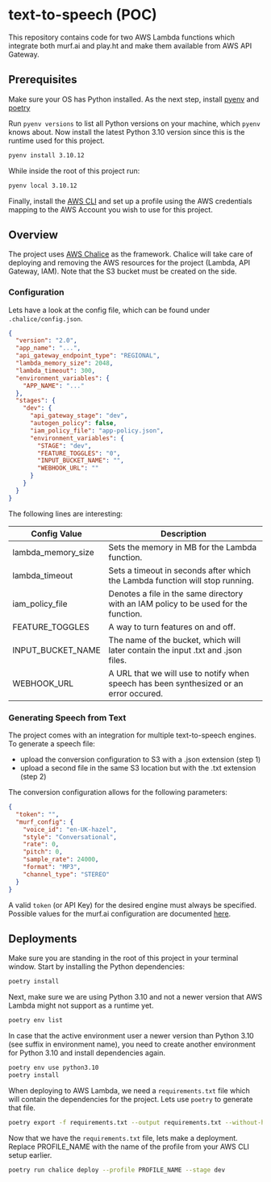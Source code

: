 # text-to-speech (POC)

This repository contains code for two AWS Lambda functions which integrate both
murf.ai and play.ht and make them available from AWS API Gateway.

## Prerequisites

Make sure your OS has Python installed. As the next step, install [pyenv](https://github.com/pyenv/pyenv#installation) and
[poetry](https://python-poetry.org/docs/#installation)

Run `pyenv versions` to list all Python versions on your machine, which `pyenv` knows about. Now install the latest
Python 3.10 version since this is the runtime used for this project.

```bash
pyenv install 3.10.12
```

While inside the root of this project run:

```bash
pyenv local 3.10.12
```

Finally, install the [AWS CLI](https://docs.aws.amazon.com/cli/latest/userguide/getting-started-install.html) and set up a profile
using the AWS credentials mapping to the AWS Account you wish to use for this project.

## Overview

The project uses [AWS Chalice](https://aws.github.io/chalice/) as the framework. Chalice will take care of deploying and removing the
AWS resources for the project (Lambda, API Gateway, IAM). Note that the S3 bucket must be created on the side.


### Configuration

Lets have a look at the config file, which can be found under `.chalice/config.json`.

```json
{
  "version": "2.0",
  "app_name": "...",
  "api_gateway_endpoint_type": "REGIONAL",
  "lambda_memory_size": 2048,
  "lambda_timeout": 300,
  "environment_variables": {
    "APP_NAME": "..."
  },
  "stages": {
    "dev": {
      "api_gateway_stage": "dev",
      "autogen_policy": false,
      "iam_policy_file": "app-policy.json",
      "environment_variables": {
        "STAGE": "dev",
        "FEATURE_TOGGLES": "0",
        "INPUT_BUCKET_NAME": "",
        "WEBHOOK_URL": ""
      }
    }
  }
}
```

The following lines are interesting:

| Config Value       | Description                                                                            |
|--------------------|----------------------------------------------------------------------------------------|
| lambda_memory_size | Sets the memory in MB for the Lambda function.                                         |
| lambda_timeout     | Sets a timeout in seconds after which the Lambda function will stop running.           |
| iam_policy_file    | Denotes a file in the same directory with an IAM policy to be used for the function.   |
| FEATURE_TOGGLES    | A way to turn features on and off.                                                     |
| INPUT_BUCKET_NAME  | The name of the bucket, which will later contain the input .txt and .json files.       |
| WEBHOOK_URL        | A URL that we will use to notify when speech has been synthesized or an error occured. |

### Generating Speech from Text

The project comes with an integration for multiple text-to-speech engines. To generate a speech file:
- upload the conversion configuration to S3 with a .json extension (step 1)
- upload a second file in the same S3 location but with the .txt extension (step 2)

The conversion configuration allows for the following parameters:

```json
{
  "token": "",
  "murf_config": {
    "voice_id": "en-UK-hazel",
    "style": "Conversational",
    "rate": 0,
    "pitch": 0,
    "sample_rate": 24000,
    "format": "MP3",
    "channel_type": "STEREO"
  }
}
```

A valid `token` (or API Key) for the desired engine must always be specified. 
Possible values for the murf.ai configuration are documented [here](https://murf.ai/api/docs/api-reference/generate-with-key).


## Deployments

Make sure you are standing in the root of this project in your terminal window. Start by installing the Python dependencies:

```bash
poetry install
```

Next, make sure we are using Python 3.10 and not a newer version that AWS Lambda might not support as a runtime yet.

```bash
poetry env list 
```

In case that the active environment user a newer version than Python 3.10 (see suffix in environment name), you need to create another
environment for Python 3.10 and install dependencies again.

```bash
poetry env use python3.10
poetry install
```

When deploying to AWS Lambda, we need a `requirements.txt` file which will contain the dependencies for the project. Lets use `poetry`
to generate that file.

```bash
poetry export -f requirements.txt --output requirements.txt --without-hashes
```

Now that we have the `requirements.txt` file, lets make a deployment. Replace PROFILE_NAME with the name of the profile from your AWS CLI setup earlier.

```bash
poetry run chalice deploy --profile PROFILE_NAME --stage dev
```